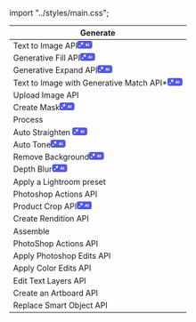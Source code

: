 import "../styles/main.css";

| Generate                                                                                               |
| ------------------------------------------------------------------------------------------------------ |
| <div className="aiImages">Text to Image API![AI images](../images/ai.png)</div>                        |
| <div className="aiImages">Generative Fill API![AI images](../images/ai.png)</div>                      |
| <div className="aiImages">Generative Expand API![AI images](../images/ai.png)</div>                    |
| <div className="aiImages">Text to Image with Generative Match API*![AI images](../images/ai.png)</div> |
| Upload Image API                                                                                       |
| <div className="aiImages">Create Mask![AI images](../images/ai.png)</div>                              |
| Process                                                                                                |
| <div className="aiImages">Auto Straighten ![AI images](../images/ai.png)</div>                         |
| <div className="aiImages">Auto Tone![AI images](../images/ai.png)</div>                                |
| <div className="aiImages">Remove Background![AI images](../images/ai.png)</div>                        |
| <div className="aiImages">Depth Blur![AI images](../images/ai.png)</div>                               |
| Apply a Lightroom preset                                                                               |
| Photoshop Actions API                                                                                  |
| <div className="aiImages">Product Crop API![AI images](../images/ai.png)</div>                         |
| Create Rendition API                                                                                   |
| Assemble                                                                                               |
| PhotoShop Actions API                                                                                  |
| Apply Photoshop Edits API                                                                              |
| Apply Color Edits API                                                                                  |
| Edit Text Layers API                                                                                   |
| Create an Artboard API                                                                                 |
| Replace Smart Object API                                                                               |
